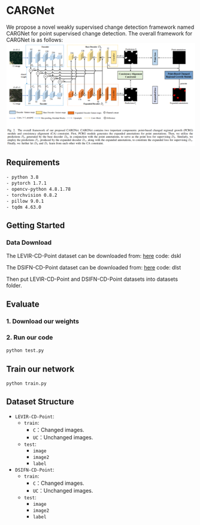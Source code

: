 # CARGNet
We propose a novel weakly supervised change detection framework named CARGNet for point supervised change detection. The overall framework for CARGNet is as follows:
![markdown](./images/framework.jpg)
## Requirements
```
- python 3.8
- pytorch 1.7.1
- opencv-python 4.8.1.78
- torchvision 0.8.2
- pillow 9.0.1
- tqdm 4.63.0
```
## Getting Started
### Data Download
The LEVIR-CD-Point dataset can be downloaded from: [here](https://pan.baidu.com/s/1IeKRxOfuvyh0Q2LHIOy2iA) code: dskl

The DSIFN-CD-Point dataset can be downloaded from: [here](https://pan.baidu.com/s/1cI4w76yKG2C6GIPYKOcrIA) code: dlst

Then put LEVIR-CD-Point and DSIFN-CD-Point datasets into datasets folder.
## Evaluate
### 1. Download our weights
### 2. Run our code
```
python test.py
```
## Train our network 
```
python train.py
```
## Dataset Structure
* `LEVIR-CD-Point`:
    * `train`:
      * `C`：Changed images.
      * `UC`：Unchanged images.
    * `test`:
      * `image`
      * `image2`
      * `label`
* `DSIFN-CD-Point`:
    * `train`:
      * `C`：Changed images.
      * `UC`：Unchanged images.
    * `test`:
      * `image`
      * `image2`
      * `label`
